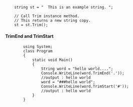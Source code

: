 
        string st = "  This is an example string. ";

        // Call Trim instance method.
        // This returns a new string copy.
        st = st.Trim();
        
        
#### TrimEnd and TrimStart

            using System;
            class Program
            {
                static void Main()
                {
                    String word = "hello world....";
                    Console.WriteLine(word.TrimEnd('.'));
                    //output : hello world
                    word = "###hello world";
                    Console.WriteLine(word.TrimStart('#'));
                    //output : hello world
                }
            }
